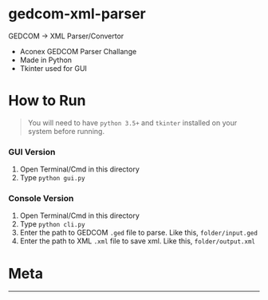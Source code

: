 # gedcom-xml-parser
GEDCOM -> XML Parser/Convertor

- Aconex GEDCOM Parser Challange
- Made in Python
- Tkinter used for GUI

# How to Run

> You will need to have `python 3.5+` and `tkinter` installed on your system before running.

### GUI Version

1. Open Terminal/Cmd in this directory
2. Type `python gui.py`

### Console Version

1. Open Terminal/Cmd in this directory
2. Type `python cli.py`
3. Enter the path to GEDCOM `.ged` file to parse. Like this, `folder/input.ged`
4. Enter the path to XML `.xml` file to save xml. Like this, `folder/output.xml`

# Meta
---
